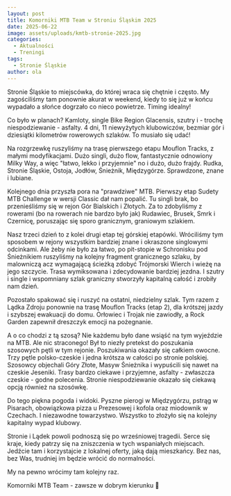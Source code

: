 ```yaml
---
layout: post
title: Komorniki MTB Team w Stroniu Śląskim 2025
date: 2025-06-22
image: assets/uploads/kmtb-stronie-2025.jpg
categories:
  - Aktualności
  - Treningi
tags:
  - Stronie Śląskie
author: ola
---
```

Stronie Śląskie to miejscówka, do której wraca się chętnie i często. My zagościliśmy tam ponownie akurat w weekend, kiedy to się już w końcu wypadało a słońce dogrzało co nieco powietrze. Timing idealny!
<!--more-->

Co było w planach? Kamloty, single Bike Region Glacensis, szutry i - trochę niespodziewanie - asfalty. 4 dni, 11 niewyżytych klubowiczów, bezmiar gór i dziesiątki kilometrów rowerowych szlaków. To musiało się udać!

Na rozgrzewkę ruszyliśmy na trasę pierwszego etapu Mouflon Tracks, z małymi modyfikacjami. Dużo singli, dużo flow, fantastycznie odnowiony Milky Way, a więc "łatwo, lekko i przyjemnie" no i dużo, dużo frajdy. Rudka, Stronie Śląskie, Ostoja, Jodłów, Śnieżnik, Międzygórze. Sprawdzone, znane i lubiane.

Kolejnego dnia przyszła pora na "prawdziwe" MTB. Pierwszy etap Sudety MTB Challenge w wersji Classic dał nam popalić. Tu singli brak, bo przenieśliśmy się w rejon Gór Bialskich i Złotych. Za to zdobyliśmy z rowerami (bo na rowerach nie bardzo było jak) Rudawiec, Brusek, Smrk i Czernicę, poruszając się sporo granicznym, graniowym szlakiem.

Nasz trzeci dzień to z kolei drugi etap tej górskiej etapówki. Wróciliśmy tym sposobem w rejony wszystkim bardziej znane i okraszone singlowymi odcinkami. Ale żeby nie było za łatwo, po pit-stopie w Schronisku pod Śnieżnikiem ruszyliśmy na kolejny fragment granicznego szlaku, by malowniczą acz wymagającą ścieżką zdobyć Trójmorski Wierch i wieżę na jego szczycie. Trasa wymiksowana i zdecydowanie bardziej jezdna. I szutry i single i wspomniany szlak graniczny stworzyły kapitalną całość i zrobiły nam dzień.

Pozostało spakować się i ruszyć na ostatni, niedzielny szlak. Tym razem z Lądka Zdroju ponownie na trasę Mouflon Tracks (etap 2), dla krótszej jazdy i szybszej ewakuacji do domu. Orłowiec i Trojak nie zawiodły, a Rock Garden zapewnił dreszczyk emocji na pożegnanie.

A o co chodzi z tą szosą? Nie każdemu było dane wsiąść na tym wyjeździe na MTB. Ale nic straconego! Był to niezły pretekst do poszukania szosowych pętli w tym rejonie. Poszukiwania okazały się całkiem owocne. Trzy pętle polsko-czeskie i jedna krótsza w całości po stronie polskiej. Szosowcy objechali Góry Złote, Masyw Śnieżnika i wypuścili się nawet na czeskie Jeseniki. Trasy bardzo ciekawe i przyjemne, asfalty - zwłaszcza czeskie - godne polecenia. Stronie niespodziewanie okazało się ciekawą opcją również na szosówkę.

Do tego piękna pogoda i widoki. Pyszne pierogi w Międzygórzu, pstrąg w Pisarach, obowiązkowa pizza u Prezesowej i kofola oraz miodownik w Czechach. I niezawodne towarzystwo. Wszystko to złożyło się na kolejny kapitalny wypad klubowy.

Stronie i Lądek powoli podnoszą się po wrześniowej tragedii. Serce się kraje, kiedy patrzy się na zniszczenia w tych wspaniałych miejscach. Jedźcie tam i korzystajcie z lokalnej oferty, jaką dają mieszkańcy. Bez nas, bez Was, trudniej im będzie wrócić do normalności.

My na pewno wrócimy tam kolejny raz.

Komorniki MTB Team - zawsze w dobrym kierunku 🙂
